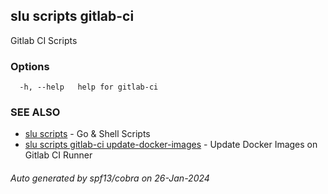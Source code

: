 ## slu scripts gitlab-ci

Gitlab CI Scripts

### Options

```
  -h, --help   help for gitlab-ci
```

### SEE ALSO

* [slu scripts](slu_scripts.md)	 - Go & Shell Scripts
* [slu scripts gitlab-ci update-docker-images](slu_scripts_gitlab-ci_update-docker-images.md)	 - Update Docker Images on Gitlab CI Runner

###### Auto generated by spf13/cobra on 26-Jan-2024
